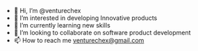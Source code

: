 - 👋 Hi, I’m @venturechex
- 👀 I’m interested in developing Innovative products
- 🌱 I’m currently learning new skills
- 💞️ I’m looking to collaborate on software product development
- 📫 How to reach me venturechex@gmail.com

<!---
venturechex/venturechex is a ✨ special ✨ repository because its `README.md` (this file) appears on your GitHub profile.
You can click the Preview link to take a look at your changes.
--->
